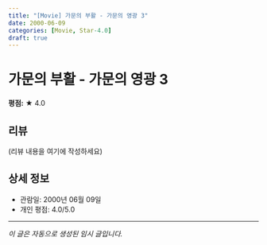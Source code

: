 ```yaml
---
title: "[Movie] 가문의 부활 - 가문의 영광 3"
date: 2000-06-09
categories: [Movie, Star-4.0]
draft: true
---
```


# 가문의 부활 - 가문의 영광 3

**평점:** ★ 4.0

## 리뷰

(리뷰 내용을 여기에 작성하세요)

## 상세 정보

- 관람일: 2000년 06월 09일
- 개인 평점: 4.0/5.0

---

*이 글은 자동으로 생성된 임시 글입니다.*
